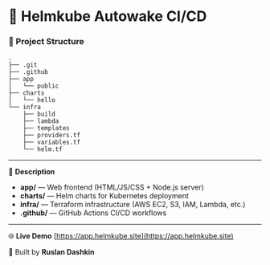 # 🧩 Helmkube Autowake CI/CD

### 📁 Project Structure

```
.
├── .git
├── .github
├── app
│   └── public
├── charts
│   └── hello
└── infra
    ├── build
    ├── lambda
    ├── templates
    ├── providers.tf
    ├── variables.tf
    └── helm.tf
```

---
🧠 **Description**
- **app/** — Web frontend (HTML/JS/CSS + Node.js server)
- **charts/** — Helm charts for Kubernetes deployment
- **infra/** — Terraform infrastructure (AWS EC2, S3, IAM, Lambda, etc.)
- **.github/** — GitHub Actions CI/CD workflows

---
🌐 **Live Demo**
[https://app.helmkube.site](https://app.helmkube.site)

🚀 Built by **Ruslan Dashkin**
